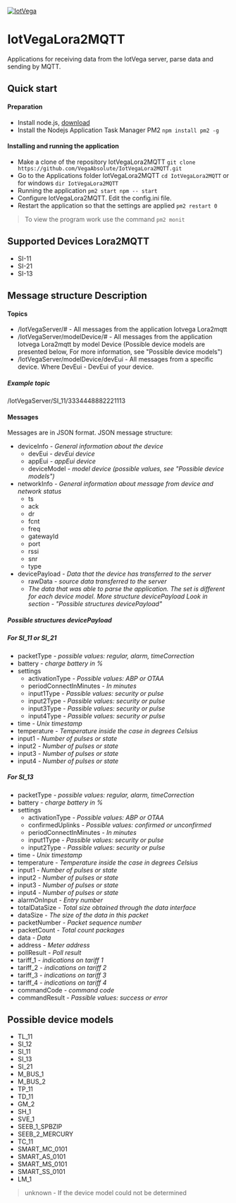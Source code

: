 [![IotVega](http://iotvega.com/images/logo.png)](http://iotvega.com)
# IotVegaLora2MQTT
Applications for receiving data from the IotVega server, parse data and sending by MQTT.
## Quick start
#### Preparation
- Install node.js, [download](https://nodejs.org/en/download/)
- Install the Nodejs Application Task Manager PM2 `npm install pm2 -g`
#### Installing and running the application
- Make a clone of the repository IotVegaLora2MQTT `git clone https://github.com/VegaAbsolute/IotVegaLora2MQTT.git`
- Go to the Applications folder IotVegaLora2MQTT `cd IotVegaLora2MQTT` or for windows `dir IotVegaLora2MQTT`
- Running the application `pm2 start npm -- start`
- Configure IotVegaLora2MQTT. Edit the config.ini file.
- Restart the application so that the settings are applied `pm2 restart 0`
> To view the program work use the command `pm2 monit`
## Supported Devices Lora2MQTT
- SI-11
- SI-21
- SI-13
## Message structure Description
#### Topics
- /IotVegaServer/# - All messages from the application Iotvega Lora2mqtt
- /IotVegaServer/modelDevice/# - All messages from the application Iotvega Lora2mqtt by model Device (Possible device models are presented below, For more information, see "Possible device models")
- /IotVegaServer/modelDevice/devEui - All messages from a specific device. Where DevEui - DevEui of your device.
##### Example topic
/IotVegaServer/SI_11/3334448882221113
#### Messages  
Messages are in JSON format.
JSON message structure:
- deviceInfo *- General information about the device*
  - devEui *- devEui device*
  - appEui *- appEui device*
  - deviceModel *- model device (possible values, see "Possible device models")*
- networkInfo *- General information about message from device and network status*
  - ts
  - ack
  - dr
  - fcnt
  - freq
  - gatewayId
  - port
  - rssi
  - snr
  - type
- devicePayload *- Data that the device has transferred to the server*
  - rawData *- source data transferred to the server*
  - *The data that was able to parse the application. The set is different for each device model. More structure devicePayload Look in section - "Possible structures devicePayload"*
##### Possible structures devicePayload
##### For SI_11 or SI_21
- packetType *- possible values: regular, alarm, timeCorrection*
- battery *- charge battery in %*
- settings
  - activationType *- Possible values: ABP or OTAA*
  - periodConnectInMinutes *- In minutes*
  - input1Type *- Passible values: security or pulse*
  - input2Type *- Passible values: security or pulse*
  - input3Type *- Passible values: security or pulse*
  - input4Type *- Passible values: security or pulse*
- time *- Unix timestamp*
- temperature *- Temperature inside the case in degrees Celsius*
- input1 *- Number of pulses or state*
- input2 *- Number of pulses or state*
- input3 *- Number of pulses or state*
- input4 *- Number of pulses or state*
##### For SI_13
- packetType *- possible values: regular, alarm, timeCorrection*
- battery *- charge battery in %*
- settings
  - activationType *- Possible values: ABP or OTAA*
  - confirmedUplinks *- Possible values: confirmed or unconfirmed*
  - periodConnectInMinutes *- In minutes*
  - input1Type *- Passible values: security or pulse*
  - input2Type *- Passible values: security or pulse*
- time *- Unix timestamp*
- temperature *- Temperature inside the case in degrees Celsius*
- input1 *- Number of pulses or state*
- input2 *- Number of pulses or state*
- input3 *- Number of pulses or state*
- input4 *- Number of pulses or state*
- alarmOnInput *- Entry number*
- totalDataSize *- Total size obtained through the data interface*
- dataSize *- The size of the data in this packet*
- packetNumber *- Packet sequence number*
- packetCount *- Total count packages*
- data *- Data*
- address *- Meter address*
- pollResult *- Poll result*
- tariff_1 *- indications on tariff 1*
- tariff_2 *- indications on tariff 2*
- tariff_3 *- indications on tariff 3*
- tariff_4 *- indications on tariff 4*
- commandCode *- command code*
- commandResult *- Passible values: success or error*
## Possible device models
- TL_11
- SI_12
- SI_11
- SI_13
- SI_21
- M_BUS_1
- M_BUS_2
- TP_11
- TD_11
- GM_2
- SH_1
- SVE_1
- SEEB_1_SPBZIP
- SEEB_2_MERCURY
- TC_11
- SMART_MC_0101
- SMART_AS_0101
- SMART_MS_0101
- SMART_SS_0101
- LM_1
> unknown - If the device model could not be determined
